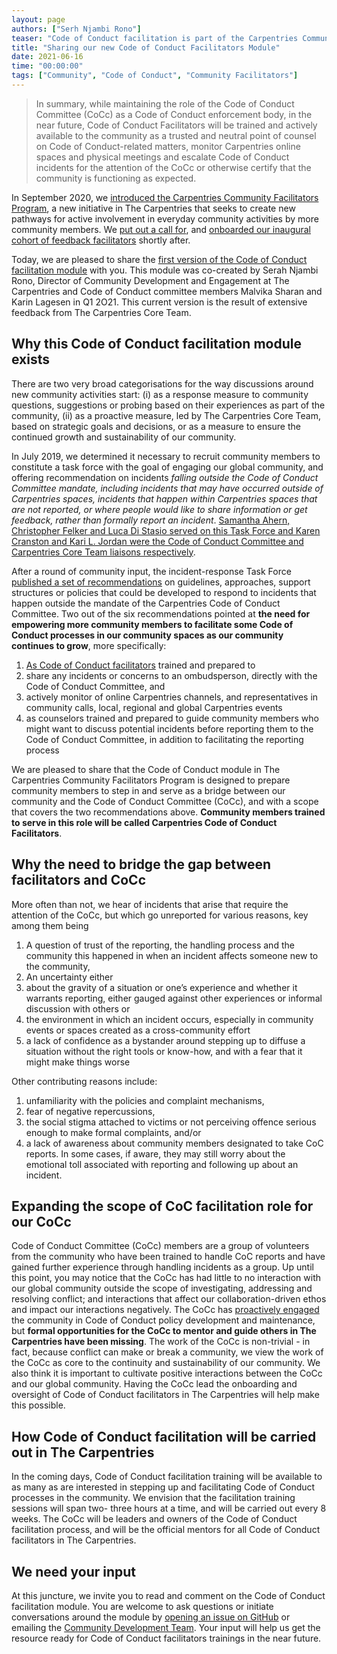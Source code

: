 ```yaml
---
layout: page
authors: ["Serh Njambi Rono"]
teaser: "Code of Conduct facilitation is part of the Carpentries Community Facilitators Program. We welcome your review and suggestions on our new Carpentries Code of Conduct Facilitators module"
title: "Sharing our new Code of Conduct Facilitators Module"
date: 2021-06-16
time: "00:00:00"
tags: ["Community", "Code of Conduct", "Community Facilitators"]
---
```


>In summary, while maintaining the role of the Code of Conduct Committee (CoCc) as a Code of Conduct enforcement body, in the near future, Code of Conduct Facilitators will be trained and actively available to the community as a trusted and neutral point of counsel on Code of Conduct-related matters, monitor Carpentries online spaces and physical meetings and escalate Code of Conduct incidents for the attention of the CoCc or otherwise certify that the community is functioning as expected.

In September 2020, we [introduced the Carpentries Community Facilitators Program](https://carpentries.org/blog/2020/09/introducing-community-facilitators-program/), a new initiative in The Carpentries that seeks to create new pathways for active involvement in everyday community activities by more community members. We [put out a call for](https://carpentries.org/blog/2020/09/apply-feedback-facilitators-cohort/), and [onboarded our inaugural cohort of feedback facilitators](https://carpentries.org/blog/2020/11/introducing-carpentries-feedback-facilitators/) shortly after. 

Today, we are pleased to share the [first version of the Code of Conduct facilitation module](https://carpentries.github.io/community-facilitators-program/03-0-code-of-conduct-facilitation/index.html) with you. This module was co-created by Serah Njambi Rono, Director of Community Development and Engagement at The Carpentries and Code of Conduct committee members Malvika Sharan and Karin Lagesen in Q1 2O21. This current version is the result of extensive feedback from The Carpentries Core Team.

## Why this Code of Conduct facilitation module exists

There are two very broad categorisations for the way discussions around new community activities start:
(i) as a response measure to community questions, suggestions or probing based on their experiences as part of the community,
(ii) as a proactive measure, led by The Carpentries Core Team, based on strategic goals and decisions, or as a measure to ensure the continued growth and sustainability of our community. 

In July 2019, we determined it necessary to recruit community members to constitute a task force with the goal of engaging our global community, and offering recommendation on incidents _falling outside the Code of Conduct Committee mandate, including incidents that may have occurred outside of Carpentries spaces, incidents that happen within Carpentries spaces that are not reported, or where people would like to share information or get feedback, rather than formally report an incident_. [Samantha Ahern, Christopher Felker and Luca Di Stasio served on this Task Force and Karen Cranston and Kari L. Jordan were the Code of Conduct Committee and Carpentries Core Team liaisons respectively](https://github.com/carpentries/task-forces/blob/master/2019/incidents-outside-cocc/2019-07-incidents-outside-cocc-charter.md).

After a round of community input, the incident-response Task Force [published a set of recommendations](https://github.com/carpentries/task-forces/blob/master/2019/incidents-outside-cocc/2019-09-19-cocc-taskforce-summary-recommendations.md) on guidelines, approaches, support structures or policies that could be developed to respond to incidents that happen outside the mandate of the Carpentries Code of Conduct Committee. Two out of the six recommendations pointed at **the need for empowering more community members to facilitate some Code of Conduct processes in our community spaces as our community continues to grow**, more specifically:

1. [As Code of Conduct facilitators](https://github.com/carpentries/task-forces/blob/master/2019/incidents-outside-cocc/2019-09-19-cocc-taskforce-summary-recommendations.md#recommendation-2-volunteer-code-of-conduct-facilitators) trained and prepared to
  1. share any incidents or concerns to an ombudsperson, directly with the Code of Conduct Committee, and
  2. actively monitor of online Carpentries channels, and representatives in community calls, local, regional and global Carpentries events
2. as counselors trained and prepared to guide community members who might want to discuss potential incidents before reporting them to the Code of Conduct Committee, in addition to facilitating the reporting process

We are pleased to share that the Code of Conduct module in The Carpentries Community Facilitators Program is designed to prepare community members to step in and serve as a bridge between our community and the Code of Conduct Committee (CoCc), and with a scope that covers the two recommendations above. **Community members trained to serve in this role will be called Carpentries Code of Conduct Facilitators**.

## Why the need to bridge the gap between facilitators and CoCc

More often than not, we hear of incidents that arise that require the attention of the CoCc, but which go unreported for various reasons, key among them being
 
1. A question of trust of the reporting, the handling process and the community this happened in when an incident affects someone new to the community, 
2. An uncertainty either 
  1. about the gravity of a situation or one’s experience and whether it warrants reporting, either gauged against other experiences or informal discussion with others or
  2. the environment in which an incident occurs, especially in community events or spaces created as a cross-community effort
3. a lack of confidence as a bystander around stepping up to diffuse a situation without the right tools or know-how, and with a fear that it might make things worse

Other contributing reasons include:

1. unfamiliarity with the policies and complaint mechanisms,
2. fear of negative repercussions,
3. the social stigma attached to victims or not perceiving offence serious enough to make formal complaints, and/or 
4. a lack of awareness about community members designated to take CoC reports. In some cases, if aware, they may still worry about the emotional toll associated with reporting and following up about an incident.

## Expanding the scope of CoC facilitation role for our CoCc
	
Code of Conduct Committee (CoCc) members are a group of volunteers from the community who have been trained to handle CoC reports and have gained further experience through handling incidents as a group. Up until this point, you may notice that the CoCc has had little to no interaction with our global community outside the scope of investigating, addressing and resolving conflict; and interactions that affect our collaboration-driven ethos and impact our interactions negatively. The  CoCc has [proactively engaged](https://carpentries.org/posts-by-tags/#blog-tag-code-of-conduct) the community in Code of Conduct policy development and maintenance, but **formal opportunities for the CoCc to mentor and guide others in The Carpentries have been missing**. 
The work of the CoCc is non-trivial - in fact, because conflict can make or break a community, we view the work of the CoCc as core to the continuity and sustainability of our community. We also think it is important to cultivate positive interactions between the CoCc and our global community. Having the CoCc lead the onboarding and oversight of Code of Conduct facilitators in The Carpentries will help make this possible. 

## How Code of Conduct facilitation will be carried out in The Carpentries

In the coming days, Code of Conduct facilitation training will be available to as many as are interested in stepping up and facilitating Code of Conduct processes in the community. We envision that the facilitation training sessions will span two- three hours at a time, and will be carried out every 8 weeks. The CoCc will be leaders and owners of the Code of Conduct facilitation process, and will be the official mentors for all Code of Conduct facilitators in The Carpentries.

## We need your input

At this juncture, we invite you to read and comment on the Code of Conduct facilitation module. You are welcome to ask questions or initiate conversations around the module by [opening an issue on GitHub](https://github.com/carpentries/community-facilitators-program/issues/new) or emailing the [Community Development Team](mailto:community@carpentries.org). Your input will help us get the resource ready for Code of Conduct facilitators trainings in the near future.

